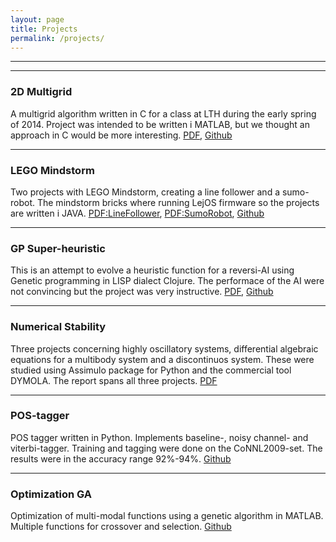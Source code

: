 ```yaml
---
layout: page
title: Projects
permalink: /projects/
---
```

______
______

### 2D Multigrid

A multigrid algorithm written in C for a class at LTH during the early spring of 2014. Project was intended to be written i MATLAB, but we thought an approach in C would be more interesting.
[PDF](./APM/multigrid/FMNN15__Geometric_Multigrid_2D_Wave_Equation_.pdf), [Github](https://github.com/ludjac/FMNN15-Multigrid)

______

### LEGO Mindstorm

Two projects with LEGO Mindstorm, creating a line follower and a sumo-robot. The mindstorm bricks where running LejOS firmware so the projects are written i JAVA.
[PDF:LineFollower](./ROBOTICS/mindstorm/MMKN30_Nemo.pdf), [PDF:SumoRobot](./ROBOTICS/mindstorm/MMKN30_Sumo.pdf), [Github](://github.com/ludjac/MMKN30-Mindstorm)

______

### GP Super-heuristic

This is an attempt to evolve a heuristic function for a reversi-AI using Genetic programming in LISP dialect Clojure. The performace of the AI were not convincing but the project was very instructive. [PDF](./AI/GPreversi/Clojure_LISP_GP_s.pdf), [Github](https://github.com/ludjac/EDAN50-GP-Reversi)

______

### Numerical Stability

Three projects concerning highly oscillatory systems, differential algebraic equations for a multibody system and a discontinuos system. These were studied using Assimulo package for Python and the commercial tool DYMOLA. The report spans all three projects. [PDF](./APM/simulation-tools/fmnn05-simulation-tools.pdf)

______

### POS-tagger

POS tagger written in Python. Implements baseline-, noisy channel- and viterbi-tagger. Training and tagging were done on the CoNNL2009-set. The results were in the accuracy range 92%-94%. [Github](https://github.com/ludjac/EDA132-NLP)

______

### Optimization GA 

Optimization of multi-modal functions using a genetic algorithm in MATLAB. Multiple functions for crossover and selection. [Github](https://github.com/ludjac/TEK292-GA)
